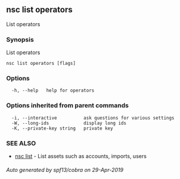 ## nsc list operators

List operators

### Synopsis

List operators

```
nsc list operators [flags]
```

### Options

```
  -h, --help   help for operators
```

### Options inherited from parent commands

```
  -i, --interactive          ask questions for various settings
  -W, --long-ids             display long ids
  -K, --private-key string   private key
```

### SEE ALSO

* [nsc list](nsc_list.md)	 - List assets such as accounts, imports, users

###### Auto generated by spf13/cobra on 29-Apr-2019
